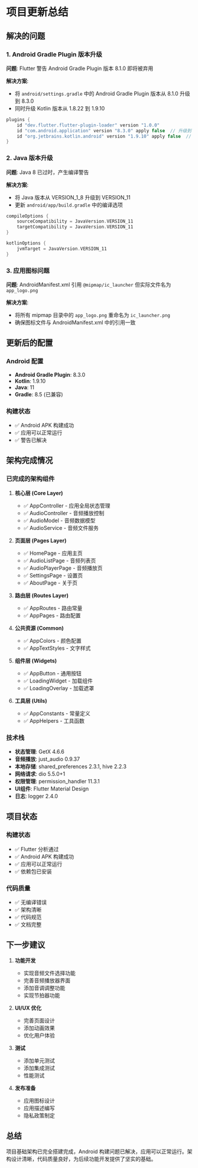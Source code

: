 # 项目更新总结

## 解决的问题

### 1. Android Gradle Plugin 版本升级

**问题**: Flutter 警告 Android Gradle Plugin 版本 8.1.0 即将被弃用

**解决方案**:
- 将 `android/settings.gradle` 中的 Android Gradle Plugin 版本从 8.1.0 升级到 8.3.0
- 同时升级 Kotlin 版本从 1.8.22 到 1.9.10

```gradle
plugins {
    id "dev.flutter.flutter-plugin-loader" version "1.0.0"
    id "com.android.application" version "8.3.0" apply false  // 升级到 8.3.0
    id "org.jetbrains.kotlin.android" version "1.9.10" apply false  // 升级到 1.9.10
}
```

### 2. Java 版本升级

**问题**: Java 8 已过时，产生编译警告

**解决方案**:
- 将 Java 版本从 VERSION_1_8 升级到 VERSION_11
- 更新 `android/app/build.gradle` 中的编译选项

```gradle
compileOptions {
    sourceCompatibility = JavaVersion.VERSION_11
    targetCompatibility = JavaVersion.VERSION_11
}

kotlinOptions {
    jvmTarget = JavaVersion.VERSION_11
}
```

### 3. 应用图标问题

**问题**: AndroidManifest.xml 引用 `@mipmap/ic_launcher` 但实际文件名为 `app_logo.png`

**解决方案**:
- 将所有 mipmap 目录中的 `app_logo.png` 重命名为 `ic_launcher.png`
- 确保图标文件与 AndroidManifest.xml 中的引用一致

## 更新后的配置

### Android 配置
- **Android Gradle Plugin**: 8.3.0
- **Kotlin**: 1.9.10
- **Java**: 11
- **Gradle**: 8.5 (已兼容)

### 构建状态
- ✅ Android APK 构建成功
- ✅ 应用可以正常运行
- ✅ 警告已解决

## 架构完成情况

### 已完成的架构组件

1. **核心层 (Core Layer)**
   - ✅ AppController - 应用全局状态管理
   - ✅ AudioController - 音频播放控制
   - ✅ AudioModel - 音频数据模型
   - ✅ AudioService - 音频文件服务

2. **页面层 (Pages Layer)**
   - ✅ HomePage - 应用主页
   - ✅ AudioListPage - 音频列表页
   - ✅ AudioPlayerPage - 音频播放页
   - ✅ SettingsPage - 设置页
   - ✅ AboutPage - 关于页

3. **路由层 (Routes Layer)**
   - ✅ AppRoutes - 路由常量
   - ✅ AppPages - 路由配置

4. **公共资源 (Common)**
   - ✅ AppColors - 颜色配置
   - ✅ AppTextStyles - 文字样式

5. **组件层 (Widgets)**
   - ✅ AppButton - 通用按钮
   - ✅ LoadingWidget - 加载组件
   - ✅ LoadingOverlay - 加载遮罩

6. **工具层 (Utils)**
   - ✅ AppConstants - 常量定义
   - ✅ AppHelpers - 工具函数

### 技术栈

- **状态管理**: GetX 4.6.6
- **音频播放**: just_audio 0.9.37
- **本地存储**: shared_preferences 2.3.1, hive 2.2.3
- **网络请求**: dio 5.5.0+1
- **权限管理**: permission_handler 11.3.1
- **UI组件**: Flutter Material Design
- **日志**: logger 2.4.0

## 项目状态

### 构建状态
- ✅ Flutter 分析通过
- ✅ Android APK 构建成功
- ✅ 应用可以正常运行
- ✅ 依赖包已安装

### 代码质量
- ✅ 无编译错误
- ✅ 架构清晰
- ✅ 代码规范
- ✅ 文档完整

## 下一步建议

1. **功能开发**
   - 实现音频文件选择功能
   - 完善音频播放器界面
   - 添加音调调整功能
   - 实现节拍器功能

2. **UI/UX 优化**
   - 完善页面设计
   - 添加动画效果
   - 优化用户体验

3. **测试**
   - 添加单元测试
   - 添加集成测试
   - 性能测试

4. **发布准备**
   - 应用图标设计
   - 应用描述编写
   - 隐私政策制定

## 总结

项目基础架构已完全搭建完成，Android 构建问题已解决，应用可以正常运行。架构设计清晰，代码质量良好，为后续功能开发提供了坚实的基础。 